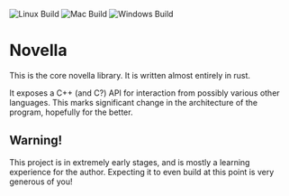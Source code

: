 ![Linux Build](https://github.com/kaifastromai/lib_nv/tree/main/.github/workflows/rust_linux.yml/badge.svg)
![Mac Build](https://github.com/kaifastromai/lib_nv/tree/main/.github/workflows/rust_mac.yml/badge.svg)
![Windows Build](https://github.com/kaifastromai/lib_nv/tree/main/.github/workflows/rust_windows.yml/badge.svg)

# Novella
This is the core novella library. It is written almost entirely in rust.

It exposes a C++ (and C?) API for interaction from possibly various other languages. This marks significant change in the architecture of the program, hopefully for the better.
## Warning!
This project is in extremely early stages, and is mostly a learning experience for the author. Expecting it to even build at this point is very generous of you!
